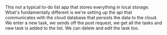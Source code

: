 This not a typical to-do list app that stores everything in local storage. What's fundamentally different is we're setting up the api that communicates 
with the cloud database that persists the data to the cloud. We enter a new task, we sends off the post request, we get all the 
tasks and new task is added to the list. We can delete and edit the task too.